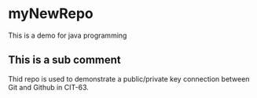 # myNewRepo
This is a demo for java programming
## This is a sub comment

Thid repo is used to demonstrate a public/private key connection between Git and Github
in CIT-63.
